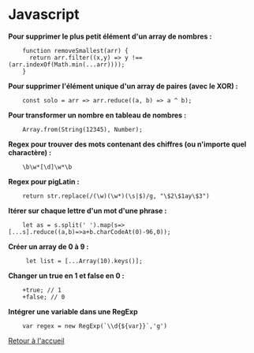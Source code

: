 <h1>Javascript</h1>


**Pour supprimer le plus petit élément d'un array de nombres :**

        function removeSmallest(arr) {
          return arr.filter((x,y) => y !== (arr.indexOf(Math.min(...arr))));
        }
        
        
        
**Pour supprimer l'élément unique d'un array de paires (avec le XOR) :**
        
        const solo = arr => arr.reduce((a, b) => a ^ b);
        
        
        
**Pour transformer un nombre en tableau de nombres :**
                
        Array.from(String(12345), Number);
        
        
**Regex pour trouver des mots contenant des chiffres (ou n'importe quel charactère) :**  

        \b\w*[\d]\w*\b
        
             
**Regex pour pigLatin :**     
        
        return str.replace(/(\w)(\w*)(\s|$)/g, "\$2\$1ay\$3")
        
        
**Itérer sur chaque lettre d'un mot d'une phrase :**   

        let as = s.split(' ').map(s=>[...s].reduce((a,b)=>a+b.charCodeAt(0)-96,0));
        
**Créer un array de 0 à 9 :**   
        
         let list = [...Array(10).keys()];

**Changer un true en 1 et false en 0 :**

        +true; // 1
        +false; // 0
        
 **Intégrer une variable dans une RegExp**       
        
        var regex = new RegExp(`\\d{${var}}`,'g')

[Retour à l'accueil](readme.md)
